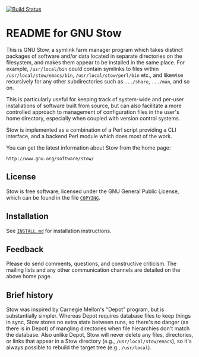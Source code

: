 [![Build Status](https://travis-ci.org/aspiers/stow.svg)](https://travis-ci.org/aspiers/stow)

README for GNU Stow
===================

This is GNU Stow, a symlink farm manager program which takes distinct
packages of software and/or data located in separate directories on
the filesystem, and makes them appear to be installed in the same
place.  For example, `/usr/local/bin` could contain symlinks to files
within `/usr/local/stow/emacs/bin`, `/usr/local/stow/perl/bin` etc., and
likewise recursively for any other subdirectories such as `.../share`,
`.../man`, and so on.

This is particularly useful for keeping track of system-wide and
per-user installations of software built from source, but can also
facilitate a more controlled approach to management of configuration
files in the user's home directory, especially when coupled with
version control systems.

Stow is implemented as a combination of a Perl script providing a CLI
interface, and a backend Perl module which does most of the work.

You can get the latest information about Stow from the home page:

    http://www.gnu.org/software/stow/

License
-------

Stow is free software, licensed under the GNU General Public License,
which can be found in the file [`COPYING`](COPYING).

Installation
------------

See [`INSTALL.md`](INSTALL.md) for installation instructions.

Feedback
--------

Please do send comments, questions, and constructive criticism.  The
mailing lists and any other communication channels are detailed on the
above home page.

Brief history
-------------

Stow was inspired by Carnegie Mellon's "Depot" program, but is
substantially simpler.  Whereas Depot requires database files to keep
things in sync, Stow stores no extra state between runs, so there's no
danger (as there is in Depot) of mangling directories when file
hierarchies don't match the database.  Also unlike Depot, Stow will
never delete any files, directories, or links that appear in a Stow
directory (e.g., `/usr/local/stow/emacs`), so it's always possible to
rebuild the target tree (e.g., `/usr/local`).
